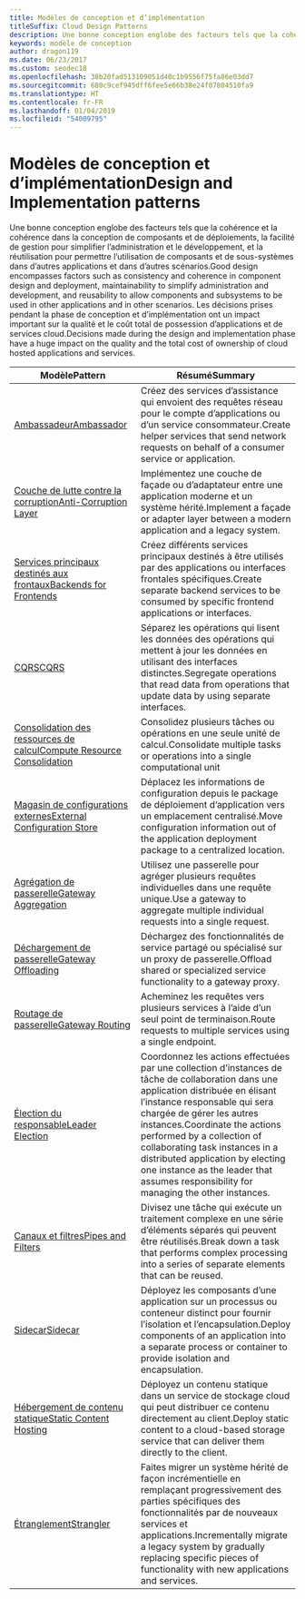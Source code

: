 ```yaml
---
title: Modèles de conception et d’implémentation
titleSuffix: Cloud Design Patterns
description: Une bonne conception englobe des facteurs tels que la cohérence et la cohérence dans la conception de composants et de déploiements, la facilité de gestion pour simplifier l’administration et le développement, et la réutilisation pour permettre l’utilisation de composants et de sous-systèmes dans d’autres applications et dans d’autres scénarios. Les décisions prises pendant la phase de conception et d’implémentation ont un impact important sur la qualité et le coût total de possession d’applications et de services cloud.
keywords: modèle de conception
author: dragon119
ms.date: 06/23/2017
ms.custom: seodec18
ms.openlocfilehash: 38b20fad513109051d40c1b9556f75fa86e03dd7
ms.sourcegitcommit: 680c9cef945dff6fee5e66b38e24f07804510fa9
ms.translationtype: HT
ms.contentlocale: fr-FR
ms.lasthandoff: 01/04/2019
ms.locfileid: "54009795"
---
```

# <a name="design-and-implementation-patterns"></a><span data-ttu-id="b2199-105">Modèles de conception et d’implémentation</span><span class="sxs-lookup"><span data-stu-id="b2199-105">Design and Implementation patterns</span></span>

<span data-ttu-id="b2199-106">Une bonne conception englobe des facteurs tels que la cohérence et la cohérence dans la conception de composants et de déploiements, la facilité de gestion pour simplifier l’administration et le développement, et la réutilisation pour permettre l’utilisation de composants et de sous-systèmes dans d’autres applications et dans d’autres scénarios.</span><span class="sxs-lookup"><span data-stu-id="b2199-106">Good design encompasses factors such as consistency and coherence in component design and deployment, maintainability to simplify administration and development, and reusability to allow components and subsystems to be used in other applications and in other scenarios.</span></span> <span data-ttu-id="b2199-107">Les décisions prises pendant la phase de conception et d’implémentation ont un impact important sur la qualité et le coût total de possession d’applications et de services cloud.</span><span class="sxs-lookup"><span data-stu-id="b2199-107">Decisions made during the design and implementation phase have a huge impact on the quality and the total cost of ownership of cloud hosted applications and services.</span></span>

|                                <span data-ttu-id="b2199-108">Modèle</span><span class="sxs-lookup"><span data-stu-id="b2199-108">Pattern</span></span>                                 |                                                                                                      <span data-ttu-id="b2199-109">Résumé</span><span class="sxs-lookup"><span data-stu-id="b2199-109">Summary</span></span>                                                                                                       |
|------------------------------------------------------------------------|--------------------------------------------------------------------------------------------------------------------------------------------------------------------------------------------------------------------|
|                     [<span data-ttu-id="b2199-110">Ambassadeur</span><span class="sxs-lookup"><span data-stu-id="b2199-110">Ambassador</span></span>](../ambassador.md)                     |                                                         <span data-ttu-id="b2199-111">Créez des services d’assistance qui envoient des requêtes réseau pour le compte d’applications ou d’un service consommateur.</span><span class="sxs-lookup"><span data-stu-id="b2199-111">Create helper services that send network requests on behalf of a consumer service or application.</span></span>                                                          |
|          [<span data-ttu-id="b2199-112">Couche de lutte contre la corruption</span><span class="sxs-lookup"><span data-stu-id="b2199-112">Anti-Corruption Layer</span></span>](../anti-corruption-layer.md)          |                                                               <span data-ttu-id="b2199-113">Implémentez une couche de façade ou d’adaptateur entre une application moderne et un système hérité.</span><span class="sxs-lookup"><span data-stu-id="b2199-113">Implement a façade or adapter layer between a modern application and a legacy system.</span></span>                                                                |
|         [<span data-ttu-id="b2199-114">Services principaux destinés aux frontaux</span><span class="sxs-lookup"><span data-stu-id="b2199-114">Backends for Frontends</span></span>](../backends-for-frontends.md)         |                                                          <span data-ttu-id="b2199-115">Créez différents services principaux destinés à être utilisés par des applications ou interfaces frontales spécifiques.</span><span class="sxs-lookup"><span data-stu-id="b2199-115">Create separate backend services to be consumed by specific frontend applications or interfaces.</span></span>                                                          |
|                           [<span data-ttu-id="b2199-116">CQRS</span><span class="sxs-lookup"><span data-stu-id="b2199-116">CQRS</span></span>](../cqrs.md)                           |                                                         <span data-ttu-id="b2199-117">Séparez les opérations qui lisent les données des opérations qui mettent à jour les données en utilisant des interfaces distinctes.</span><span class="sxs-lookup"><span data-stu-id="b2199-117">Segregate operations that read data from operations that update data by using separate interfaces.</span></span>                                                         |
| [<span data-ttu-id="b2199-118">Consolidation des ressources de calcul</span><span class="sxs-lookup"><span data-stu-id="b2199-118">Compute Resource Consolidation</span></span>](../compute-resource-consolidation.md) |                                                                     <span data-ttu-id="b2199-119">Consolidez plusieurs tâches ou opérations en une seule unité de calcul.</span><span class="sxs-lookup"><span data-stu-id="b2199-119">Consolidate multiple tasks or operations into a single computational unit</span></span>                                                                      |
|   [<span data-ttu-id="b2199-120">Magasin de configurations externes</span><span class="sxs-lookup"><span data-stu-id="b2199-120">External Configuration Store</span></span>](../external-configuration-store.md)   |                                                        <span data-ttu-id="b2199-121">Déplacez les informations de configuration depuis le package de déploiement d’application vers un emplacement centralisé.</span><span class="sxs-lookup"><span data-stu-id="b2199-121">Move configuration information out of the application deployment package to a centralized location.</span></span>                                                         |
|            [<span data-ttu-id="b2199-122">Agrégation de passerelle</span><span class="sxs-lookup"><span data-stu-id="b2199-122">Gateway Aggregation</span></span>](../gateway-aggregation.md)            |                                                                   <span data-ttu-id="b2199-123">Utilisez une passerelle pour agréger plusieurs requêtes individuelles dans une requête unique.</span><span class="sxs-lookup"><span data-stu-id="b2199-123">Use a gateway to aggregate multiple individual requests into a single request.</span></span>                                                                   |
|             [<span data-ttu-id="b2199-124">Déchargement de passerelle</span><span class="sxs-lookup"><span data-stu-id="b2199-124">Gateway Offloading</span></span>](../gateway-offloading.md)             |                                                                      <span data-ttu-id="b2199-125">Déchargez des fonctionnalités de service partagé ou spécialisé sur un proxy de passerelle.</span><span class="sxs-lookup"><span data-stu-id="b2199-125">Offload shared or specialized service functionality to a gateway proxy.</span></span>                                                                       |
|                [<span data-ttu-id="b2199-126">Routage de passerelle</span><span class="sxs-lookup"><span data-stu-id="b2199-126">Gateway Routing</span></span>](../gateway-routing.md)                |                                                                            <span data-ttu-id="b2199-127">Acheminez les requêtes vers plusieurs services à l’aide d’un seul point de terminaison.</span><span class="sxs-lookup"><span data-stu-id="b2199-127">Route requests to multiple services using a single endpoint.</span></span>                                                                            |
|                [<span data-ttu-id="b2199-128">Élection du responsable</span><span class="sxs-lookup"><span data-stu-id="b2199-128">Leader Election</span></span>](../leader-election.md)                | <span data-ttu-id="b2199-129">Coordonnez les actions effectuées par une collection d’instances de tâche de collaboration dans une application distribuée en élisant l’instance responsable qui sera chargée de gérer les autres instances.</span><span class="sxs-lookup"><span data-stu-id="b2199-129">Coordinate the actions performed by a collection of collaborating task instances in a distributed application by electing one instance as the leader that assumes responsibility for managing the other instances.</span></span> |
|              [<span data-ttu-id="b2199-130">Canaux et filtres</span><span class="sxs-lookup"><span data-stu-id="b2199-130">Pipes and Filters</span></span>](../pipes-and-filters.md)              |                                                     <span data-ttu-id="b2199-131">Divisez une tâche qui exécute un traitement complexe en une série d’éléments séparés qui peuvent être réutilisés.</span><span class="sxs-lookup"><span data-stu-id="b2199-131">Break down a task that performs complex processing into a series of separate elements that can be reused.</span></span>                                                      |
|                        [<span data-ttu-id="b2199-132">Sidecar</span><span class="sxs-lookup"><span data-stu-id="b2199-132">Sidecar</span></span>](../sidecar.md)                        |                                                  <span data-ttu-id="b2199-133">Déployez les composants d’une application sur un processus ou conteneur distinct pour fournir l’isolation et l’encapsulation.</span><span class="sxs-lookup"><span data-stu-id="b2199-133">Deploy components of an application into a separate process or container to provide isolation and encapsulation.</span></span>                                                  |
|         [<span data-ttu-id="b2199-134">Hébergement de contenu statique</span><span class="sxs-lookup"><span data-stu-id="b2199-134">Static Content Hosting</span></span>](../static-content-hosting.md)         |                                                        <span data-ttu-id="b2199-135">Déployez un contenu statique dans un service de stockage cloud qui peut distribuer ce contenu directement au client.</span><span class="sxs-lookup"><span data-stu-id="b2199-135">Deploy static content to a cloud-based storage service that can deliver them directly to the client.</span></span>                                                        |
|                      [<span data-ttu-id="b2199-136">Étranglement</span><span class="sxs-lookup"><span data-stu-id="b2199-136">Strangler</span></span>](../strangler.md)                      |                                         <span data-ttu-id="b2199-137">Faites migrer un système hérité de façon incrémentielle en remplaçant progressivement des parties spécifiques des fonctionnalités par de nouveaux services et applications.</span><span class="sxs-lookup"><span data-stu-id="b2199-137">Incrementally migrate a legacy system by gradually replacing specific pieces of functionality with new applications and services.</span></span>                                          |
